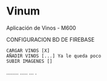 # Vinum
Aplicación de Vinos - M600

CONFIGURACION BD DE FIREBASE

	CARGAR VINOS [X]
	AÑADIR VINOS [...] Ya le queda poco
	SUBIR IMAGENES []

  ........
  .....
  ...
  .

